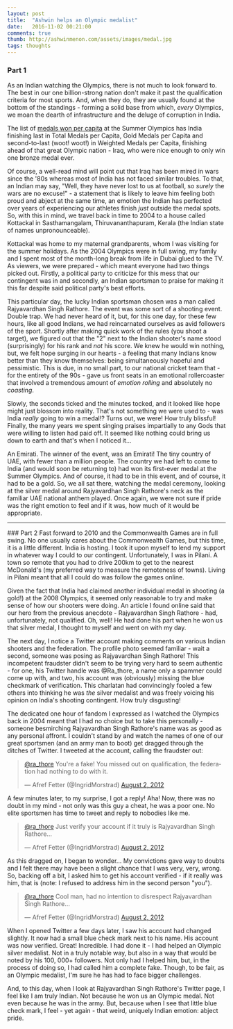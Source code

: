 ```yaml
---
layout: post
title:  "Ashwin helps an Olympic medalist"
date:   2016-11-02 00:21:00
comments: true
thumb: http://ashwinmenon.com/assets/images/medal.jpg
tags: thoughts
---
```


### Part 1
As an Indian watching the Olympics, there is not much to look forward to. The best in our one billion-strong nation don't make it past the qualification criteria for most sports. And, when they do, they are usually found at the bottom of the standings - forming a solid base from which, *every* Olympics, we moan the dearth of infrastructure and the deluge of corruption in India.

The list of [medals won per capita](http://www.medalspercapita.com/) at the Summer Olympics has India finishing last in Total Medals per Capita, Gold Medals per Capita and second-to-last (woot! woot!) in Weighted Medals per Capita, finishing ahead of that great Olympic nation - Iraq, who were nice enough to only win one bronze medal ever.

Of course, a well-read mind will point out that Iraq has been mired in wars since the '80s whereas most of India has not faced similar troubles. To that, an Indian may say, "Well, they have never lost to us at football, so *surely* the wars are no excuse!" - a statement that is likely to leave him feeling both proud and abject at the same time, an emotion the Indian has perfected over years of experiencing our athletes finish *just* outside the medal spots. So, with this in mind, we travel back in time to 2004 to a house called Kottackal in Sasthamangalam, Thiruvananthapuram, Kerala (the Indian state of names unpronounceable).

Kottackal was home to my maternal grandparents, whom I was visiting for the summer holidays. As the 2004 Olympics were in full swing, my family and I spent most of the month-long break from life in Dubai glued to the TV. As viewers, we were prepared - which meant everyone had two things picked out. Firstly, a political party to criticize for this mess that our contingent was in and secondly, an Indian sportsman to praise for making it this far despite said political party's best efforts.

This particular day, the lucky Indian sportsman chosen was a man called Rajyavardhan Singh Rathore. The event was some sort of a shooting event. Double trap. We had never heard of it, but, for this one day, for these few hours, like all good Indians, we had reincarnated ourselves as avid followers of the sport. Shortly after making quick work of the rules (you shoot a target), we figured out that the "2" next to the Indian shooter's name stood (surprisingly) for his rank and *not* his score. We knew he would win nothing, but, we felt hope surging in our hearts - a feeling that many Indians know better than they know themselves: being simultaneously hopeful and pessimistic. This is due, in no small part, to our national cricket team that - for the entirety of the 90s - gave us front seats in an emotional rollercoaster that involved a tremendous amount of *emotion rolling* and absolutely no *coasting*.

Slowly, the seconds ticked and the minutes tocked, and it looked like hope might just blossom into reality. That's not something we were used to - was India *really* going to win a medal!? Turns out, we were! How truly blissful! Finally, the many years we spent singing praises impartially to any Gods that were willing to listen had paid off. It seemed like nothing could bring us down to earth and that's when I noticed it...

An Emirati. The winner of the event, was an Emirati! The tiny country of UAE, with fewer than a million people. The country we had left to come to India (and would soon be returning to) had won its first-ever medal at the Summer Olympics. And of course, it had to be in this event, and of course, it had to be a gold. So, we all sat there, watching the medal ceremony, looking at the silver medal around Rajyavardhan Singh Rathore's neck as the familiar UAE national anthem played. Once again, we were not sure if pride was the right emotion to feel and if it was, how much of it would be appropriate.

<hr />
### Part 2
Fast forward to 2010 and the Commonwealth Games are in full swing. No one usually cares about the Commonwealth Games, but this time, it is a little different. India is hosting. I took it upon myself to lend my support in whatever way I could to our contingent. Unfortunately, I was in Pilani. A town so remote that you had to drive 200km to get to the nearest McDonald's (my preferred way to measure the remoteness of towns). Living in Pilani meant that all I could do was follow the games online.

Given the fact that India had claimed another individual medal in shooting (a gold!) at the 2008 Olympics, it seemed only reasonable to try and make sense of how our shooters were doing. An article I found online said that our hero from the previous anecdote - Rajyavardhan Singh Rathore - had, unfortunately, not qualified. Oh, well! He had done his part when he won us that silver medal, I thought to myself and went on with my day.

The next day, I notice a Twitter account making comments on various Indian shooters and the federation. The profile photo seemed familiar - wait a second, someone was posing as Rajyavardhan Singh Rathore! This incompetent fraudster didn't seem to be trying very hard to seem authentic - for one, his Twitter handle was @Ra\_thore, a name only a spammer could come up with, and two, his account was (obviously) missing the blue checkmark of verification. This charlatan had convincingly fooled a few others into thinking he was *the* silver medalist and was freely voicing his opinion on India's shooting contingent. How truly disgusting!

The dedicated one hour of fandom I expressed as I watched the Olympics back in 2004 meant that I had no choice but to take this personally - someone besmirching Rajyavardhan Singh Rathore's name was as good as any personal affront. I couldn't stand by and watch the names of one of our great sportsmen (and an army man to boot) get dragged through the ditches of Twitter. I tweeted at the account, calling the fraudster out:

<blockquote class="twitter-tweet" data-conversation="none" data-lang="en"><p lang="en" dir="ltr"><a href="https://twitter.com/Ra_THORe">@ra_thore</a> You&#39;re a fake! You missed out on qualification, the federation had nothing to do with it.</p>&mdash; Afref Fetter (@IngridMorstrad) <a href="https://twitter.com/IngridMorstrad/status/231009082469933056">August 2, 2012</a></blockquote>
<script async src="//platform.twitter.com/widgets.js" charset="utf-8"></script>

A few minutes later, to my surprise, I got a reply! Aha! Now, there was no doubt in my mind - not only was this guy a cheat, he was a poor one. No elite sportsmen has time to tweet and reply to nobodies like me.

<blockquote class="twitter-tweet" data-lang="en"><p lang="en" dir="ltr"><a href="https://twitter.com/Ra_THORe">@ra_thore</a> Just verify your account if it truly is Rajyavardhan Singh Rathore...</p>&mdash; Afref Fetter (@IngridMorstrad) <a href="https://twitter.com/IngridMorstrad/status/231013624980860928">August 2, 2012</a></blockquote>
<script async src="//platform.twitter.com/widgets.js" charset="utf-8"></script>

As this dragged on, I began to wonder... My convictions gave way to doubts and I felt there may have been a slight chance that I was very, very, wrong. So, backing off a bit, I asked him to get his account verified - if it really was him, that is (note: I refused to address him in the second person "you").

<blockquote class="twitter-tweet" data-conversation="none" data-lang="en"><p lang="en" dir="ltr"><a href="https://twitter.com/Ra_THORe">@ra_thore</a> Cool man, had no intention to disrespect Rajyavardhan Singh Rathore...</p>&mdash; Afref Fetter (@IngridMorstrad) <a href="https://twitter.com/IngridMorstrad/status/231018705834889216">August 2, 2012</a></blockquote>
<script async src="//platform.twitter.com/widgets.js" charset="utf-8"></script>

When I opened Twitter a few days later, I saw his account had changed slightly. It now had a small blue check mark next to his name. His account was now verified. Great! Incredible. I had done it - I had helped an Olympic silver medalist. Not in a truly notable way, but also in a way that would be noted by his 100, 000+ followers. Not only had I helped him, but, in the process of doing so, I had called him a complete fake. Though, to be fair, as an Olympic medalist, I'm sure he has had to face bigger challenges.

And, to this day, when I look at Rajyavardhan Singh Rathore's Twitter page, I feel like I am truly Indian. Not because he won us an Olympic medal. Not even because he was in the army. But, because when I see that little blue check mark, I feel - yet again - that weird, uniquely Indian emotion: abject pride.
